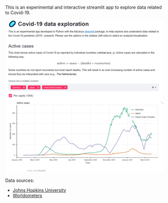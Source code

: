 This is an experimental and interactive streamlit app to explore data related to Covid-19.

<p align="center">
<img src="img/example.png" width="500"/>
</p>

Data sources:
* [Johns Hopkins University](https://github.com/CSSEGISandData/COVID-19)   
* [Worldometers](https://worldometers.info)
